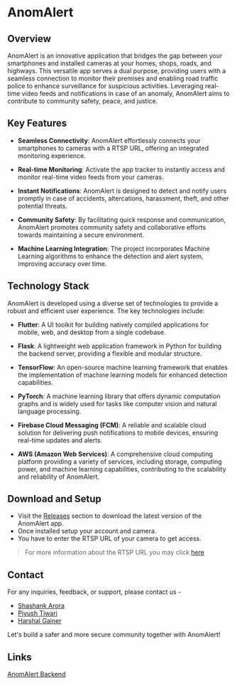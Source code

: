 # AnomAlert

## Overview

AnomAlert is an innovative application that bridges the gap between your smartphones and installed cameras at your homes, shops, roads, and highways. This versatile app serves a dual purpose, providing users with a seamless connection to monitor their premises and enabling road traffic police to enhance surveillance for suspicious activities. Leveraging real-time video feeds and notifications in case of an anomaly, AnomAlert aims to contribute to community safety, peace, and justice.

## Key Features

- **Seamless Connectivity**: AnomAlert effortlessly connects your smartphones to cameras with a RTSP URL, offering an integrated monitoring experience.

- **Real-time Monitoring**: Activate the app tracker to instantly access and monitor real-time video feeds from your cameras.

- **Instant Notifications**: AnomAlert is designed to detect and notify users promptly in case of accidents, altercations, harassment, theft, and other potential threats.

- **Community Safety**: By facilitating quick response and communication, AnomAlert promotes community safety and collaborative efforts towards maintaining a secure environment.

- **Machine Learning Integration**: The project incorporates Machine Learning algorithms to enhance the detection and alert system, improving accuracy over time.

## Technology Stack

AnomAlert is developed using a diverse set of technologies to provide a robust and efficient user experience. The key technologies include:

- **Flutter**: A UI toolkit for building natively compiled applications for mobile, web, and desktop from a single codebase.

- **Flask**: A lightweight web application framework in Python for building the backend server, providing a flexible and modular structure.

- **TensorFlow**: An open-source machine learning framework that enables the implementation of machine learning models for enhanced detection capabilities.

- **PyTorch**: A machine learning library that offers dynamic computation graphs and is widely used for tasks like computer vision and natural language processing.

- **Firebase Cloud Messaging (FCM)**: A reliable and scalable cloud solution for delivering push notifications to mobile devices, ensuring real-time updates and alerts.

- **AWS (Amazon Web Services)**: A comprehensive cloud computing platform providing a variety of services, including storage, computing power, and machine learning capabilities, contributing to the scalability and reliability of AnomAlert.


## Download and Setup

- Visit the [Releases](releases-link) section to download the latest version of the AnomAlert app.
- Once installed setup your account and camera.
- You have to enter the RTSP URL of your camera to get access.

> For more information about the RTSP URL you may click [here](https://www.getscw.com/decoding/rtsp#:~:text=1.210.-,You%20can%20also%20encode%20credentials%20into%20the%20URL%20by%20entering,and%2012345%20is%20the%20password.)


## Contact

For any inquiries, feedback, or support, please contact us -
- [Shashank Arora](mailto:shashank.a1508@gmail.com)
- [Piyush Tiwari](mailto:piyushtewareee@gmail.com)
- [Harshal Gainer](mailto:harshalgainer5167@gmail.com)

Let's build a safer and more secure community together with AnomAlert!

## Links
[AnomAlert Backend](https://github.com/Harshal5167/AnomAlert)
